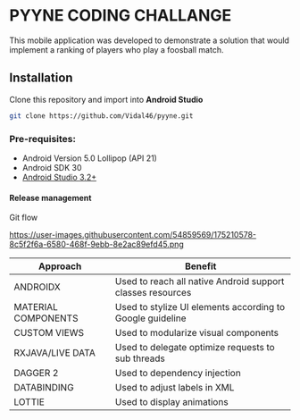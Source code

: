 # PYYNE CODING CHALLANGE
This mobile application was developed to demonstrate a solution that would implement a ranking of players who play a foosball match.

## Installation
Clone this repository and import into **Android Studio**
```bash
git clone https://github.com/Vidal46/pyyne.git
```

### Pre-requisites:
* Android Version 5.0 Lollipop (API 21)
* Android SDK 30
* [Android Studio 3.2+](https://developer.android.com/studio/index.html)

#### Release management
Git flow

https://user-images.githubusercontent.com/54859569/175210578-8c5f2f6a-6580-468f-9ebb-8e2ac89efd45.png


| Approach | Benefit
| ------- | --------- |
| ANDROIDX | Used to reach all native Android support classes resources|
| MATERIAL COMPONENTS | Used to stylize UI elements according to Google guideline|
| CUSTOM VIEWS | Used to modularize visual components|
| RXJAVA/LIVE DATA | Used to delegate optimize requests to sub threads|
| DAGGER 2 | Used to dependency injection |
| DATABINDING | Used to adjust labels in XML |
| LOTTIE | Used to display animations |
